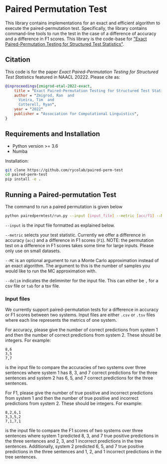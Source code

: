 # Paired Permutation Test
This library contains implementations for an exact and efficient algorithm to
execute the paired-permutation test. Specifically, the library contains command-line
tools to run the test in the case of a difference of accuracy and a difference in F1 scores.
This library is the code-base for ["Exact Paired-Permutation Testing for Structured Test Statistics"]().

## Citation

This code is for the paper _Exact Paired-Permutation Testing for Structured Test Statistics_ featured in NAACL 20222.
Please cite as:

```bibtex
@inproceedings{zmigrod-etal-2022-exact,
    title = "Exact Paired-Permutation Testing for Structured Test Statisticse",
    author = "Zmigrod, Ran  and
      Vieira, Tim  and
      Cotterell, Ryan",
    year = "2022"
    publisher = "Association for Computational Linguistics",
}
```

## Requirements and Installation

* Python version >= 3.6
* Numba

Installation:
```bash
git clone https://github.com/rycolab/paired-perm-test
cd paired-perm-test
pip install -e .
```

## Running a Paired-permutation Test
The command to run a paired permutation is given below
```bash
python pairedpermtest/run.py --input [input_file] --metric [acc/f1] --MC [K] --delim [,/tab]
```
`--input` is the input file formatted as explained below. 

`--metric` selects your test statistic.
Currently we offer a difference in accuracy (`acc`) and a difference in F1 scores (`F1`).
NOTE: the permutation test on a difference in F1 scores takes some time for large inputs.
Please only use on small datasets.

`--MC` is an optional argument to run a Monte Carlo approximation
instead of an exact algorithm. The argument to this is the
number of samples you would like to run the MC approximation with.

`--delim` indicates the delimmiter for the input file.
This can either be `,` for a csv file or `tab` for a tsv file.

### Input files
We currently support paired-permutation tests for a difference
in accuracy or F1 scores between two systems.
Input files are either `.csv` or `.tsv` files where each
line represents the metrics of one system.

For accuracy, please give the number of correct predictions
from system 1 and then the number of correct predictions from system 2.
These should be integers.
For example:
```
8,6
3,5
7,7
```
is the input file to compare the accuracies of two systems over three sentences where
system 1 has 8, 3, and 7 correct predictions for the three sentences
and
system 2 has 6, 5, and 7 correct predictions for the three sentences.

For F1, please give the number of true positive and incorrect predictions
from system 1 and then the number of true positive and incorrect predictions from system 2.
These should be integers.
For example:
```
8,2,6,1
3,3,5,2
7,1,7,1
```
is the input file to compare the F1 scores of two systems over three sentences where
system 1 predicted 8, 3, and 7 true positive predictions
in the three sentences and 2, 3, and 1 incorrect predictions
in the tree sentences.
Additionally, 
system 2 predicted 6, 5, and 7 true positive predictions
in the three sentences and 1, 2, and 1 incorrect predictions
in the tree sentences.